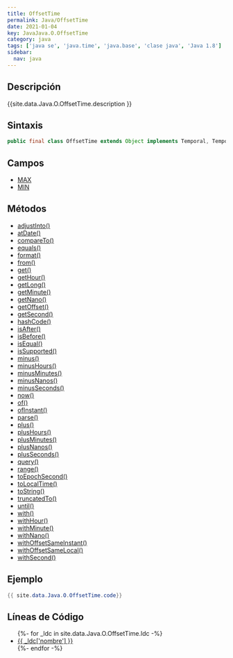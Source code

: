 ```yaml
---
title: OffsetTime
permalink: Java/OffsetTime
date: 2021-01-04
key: JavaJava.O.OffsetTime
category: java
tags: ['java se', 'java.time', 'java.base', 'clase java', 'Java 1.8']
sidebar: 
  nav: java
---
```


## Descripción
{{site.data.Java.O.OffsetTime.description }}

## Sintaxis
~~~java
public final class OffsetTime extends Object implements Temporal, TemporalAdjuster, Comparable<OffsetTime>, Serializable
~~~

## Campos
* [MAX](/Java/OffsetTime/MAX)
* [MIN](/Java/OffsetTime/MIN)

## Métodos
* [adjustInto()](/Java/OffsetTime/adjustInto)
* [atDate()](/Java/OffsetTime/atDate)
* [compareTo()](/Java/OffsetTime/compareTo)
* [equals()](/Java/OffsetTime/equals)
* [format()](/Java/OffsetTime/format)
* [from()](/Java/OffsetTime/from)
* [get()](/Java/OffsetTime/get)
* [getHour()](/Java/OffsetTime/getHour)
* [getLong()](/Java/OffsetTime/getLong)
* [getMinute()](/Java/OffsetTime/getMinute)
* [getNano()](/Java/OffsetTime/getNano)
* [getOffset()](/Java/OffsetTime/getOffset)
* [getSecond()](/Java/OffsetTime/getSecond)
* [hashCode()](/Java/OffsetTime/hashCode)
* [isAfter()](/Java/OffsetTime/isAfter)
* [isBefore()](/Java/OffsetTime/isBefore)
* [isEqual()](/Java/OffsetTime/isEqual)
* [isSupported()](/Java/OffsetTime/isSupported)
* [minus()](/Java/OffsetTime/minus)
* [minusHours()](/Java/OffsetTime/minusHours)
* [minusMinutes()](/Java/OffsetTime/minusMinutes)
* [minusNanos()](/Java/OffsetTime/minusNanos)
* [minusSeconds()](/Java/OffsetTime/minusSeconds)
* [now()](/Java/OffsetTime/now)
* [of()](/Java/OffsetTime/of)
* [ofInstant()](/Java/OffsetTime/ofInstant)
* [parse()](/Java/OffsetTime/parse)
* [plus()](/Java/OffsetTime/plus)
* [plusHours()](/Java/OffsetTime/plusHours)
* [plusMinutes()](/Java/OffsetTime/plusMinutes)
* [plusNanos()](/Java/OffsetTime/plusNanos)
* [plusSeconds()](/Java/OffsetTime/plusSeconds)
* [query()](/Java/OffsetTime/query)
* [range()](/Java/OffsetTime/range)
* [toEpochSecond()](/Java/OffsetTime/toEpochSecond)
* [toLocalTime()](/Java/OffsetTime/toLocalTime)
* [toString()](/Java/OffsetTime/toString)
* [truncatedTo()](/Java/OffsetTime/truncatedTo)
* [until()](/Java/OffsetTime/until)
* [with()](/Java/OffsetTime/with)
* [withHour()](/Java/OffsetTime/withHour)
* [withMinute()](/Java/OffsetTime/withMinute)
* [withNano()](/Java/OffsetTime/withNano)
* [withOffsetSameInstant()](/Java/OffsetTime/withOffsetSameInstant)
* [withOffsetSameLocal()](/Java/OffsetTime/withOffsetSameLocal)
* [withSecond()](/Java/OffsetTime/withSecond)

## Ejemplo
~~~java
{{ site.data.Java.O.OffsetTime.code}}
~~~

## Líneas de Código
<ul>
{%- for _ldc in site.data.Java.O.OffsetTime.ldc -%}
   <li>
       <a href="{{_ldc['url'] }}">{{ _ldc['nombre'] }}</a>
   </li>
{%- endfor -%}
</ul>
